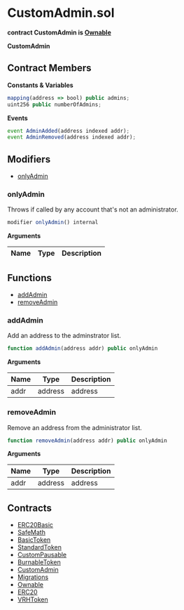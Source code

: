 ﻿# CustomAdmin.sol

**contract CustomAdmin is [Ownable](Ownable.md)**

**CustomAdmin**

## Contract Members
**Constants & Variables**

```js
mapping(address => bool) public admins;
uint256 public numberOfAdmins;
```

**Events**

```js
event AdminAdded(address indexed addr);
event AdminRemoved(address indexed addr);
```

## Modifiers

- [onlyAdmin](#onlyadmin)

### onlyAdmin

Throws if called by any account that's not an administrator.

```js
modifier onlyAdmin() internal
```

**Arguments**

| Name        | Type           | Description  |
| ------------- |------------- | -----|

## Functions

- [addAdmin](#addadmin)
- [removeAdmin](#removeadmin)

### addAdmin

Add an address to the adminstrator list.

```js
function addAdmin(address addr) public onlyAdmin
```

**Arguments**

| Name        | Type           | Description  |
| ------------- |------------- | -----|
| addr | address | address | 

### removeAdmin

Remove an address from the administrator list.

```js
function removeAdmin(address addr) public onlyAdmin
```

**Arguments**

| Name        | Type           | Description  |
| ------------- |------------- | -----|
| addr | address | address | 

## Contracts

- [ERC20Basic](ERC20Basic.md)
- [SafeMath](SafeMath.md)
- [BasicToken](BasicToken.md)
- [StandardToken](StandardToken.md)
- [CustomPausable](CustomPausable.md)
- [BurnableToken](BurnableToken.md)
- [CustomAdmin](CustomAdmin.md)
- [Migrations](Migrations.md)
- [Ownable](Ownable.md)
- [ERC20](ERC20.md)
- [VRHToken](VRHToken.md)
